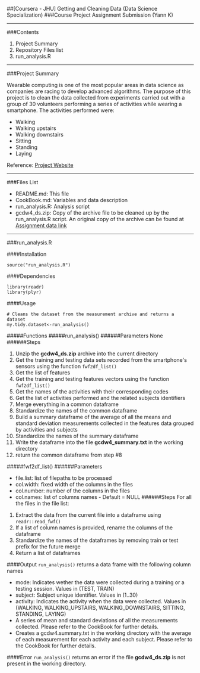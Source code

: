 
##[Coursera - JHU] Getting and Cleaning Data (Data Science Specialization)
###Course Project Assignment Submission (Yann K)
***
###Contents
1. Project Summary
2. Repository Files list
3. run_analysis.R

***
###Project Summary

Wearable computing is one of the most popular areas in data science as companies are racing to develop advanced algorithms. The purpose of this project is to clean the data collected from experiments carried out with a group of 30 volunteers performing a series of activities while wearing a smartphone. The activities performed were:
* Walking 
* Walking upstairs 
* Walking downstairs 
* Sitting 
* Standing 
* Laying

Reference: [Project Website](http://archive.ics.uci.edu/ml/datasets/Human+Activity+Recognition+Using+Smartphones)

***

###Files List
* README.md: This file
* CookBook.md: Variables and data description
* run_analysis.R: Analysis script
* gcdw4_ds.zip: Copy of the archive file to be cleaned up by the run_analysis.R script. An original copy of the archive can be found at [Assignment data link](https://d396qusza40orc.cloudfront.net/getdata%2Fprojectfiles%2FUCI%20HAR%20Dataset.zip)

***

###run_analysis.R

####Installation
```
source("run_analysis.R")
```

####Dependencies
```
library(readr)
library(plyr)
```


####Usage
```
# Cleans the dataset from the measurement archive and returns a dataset
my.tidy.dataset<-run_analysis()
```

#####Functions
#####run_analysis()
######Parameters
None
######Steps
1. Unzip the __gcdw4_ds.zip__ archive into the current directory
2. Get the training and testing data sets recorded from the smartphone's sensors using the function ```fwf2df_list()```
3. Get the list of features 
4. Get the training and testing features vectors using the function ```fwf2df_list()```
5. Get the names of the activities with their corresponding codes
6. Get the list of activities performed and the related subjects identifiers
7. Merge everything in a common dataframe
8. Standardize the names of the common dataframe
9. Build a summary dataframe of the average of all the means and standard deviation measurements collected in the features data grouped by activities and subjects
10. Standardize the names of the summary dataframe
11. Write the dataframe into the file __gcdw4_summary.txt__ in the working directory
12. return the common dataframe from step #8

#####fwf2df_list()
######Parameters
* file.list: list of filepaths to be processed
* col.width: fixed width of the columns in the files
* col.number: number of the columns in the files
* col.names: list of columns names - Default = NULL
######Steps
For all the files in the file list:
1. Extract the data from the current file into a dataframe using ```readr::read_fwf()```
2. If a list of column names is provided, rename the columns of the dataframe
3. Standardize the names of the dataframes by removing train or test prefix for the future merge 
4. Return a list of dataframes

####Output
```run_analysis()``` returns a data frame with the following column names
* mode: Indicates wether the data were collected during a training or a testing session. Values in (TEST, TRAIN)
* subject: Subject unique identifier. Values in (1..30)
* activity: Indicates the activity when the data were collected. Values in (WALKING, WALKING_UPSTAIRS, WALKING_DOWNSTAIRS, SITTING, STANDING, LAYING)
* A series of mean and standard deviations of all the measurements collected. Please refer to the CookBook for further details.
* Creates a gcdw4.summary.txt in the working directory with the average of each measurement for each activity and each subject. Please refer to the CookBook for further details.

####Error
```run_analysis()``` returns an error if the file __gcdw4_ds.zip__ is not present in the working directory.


